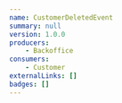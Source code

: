 ```yaml
---
name: CustomerDeletedEvent
summary: null
version: 1.0.0
producers:
    - Backoffice
consumers:
    - Customer
externalLinks: []
badges: []
---
```



<NodeGraph />

<Schema />
